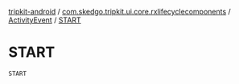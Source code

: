 [tripkit-android](../../index.md) / [com.skedgo.tripkit.ui.core.rxlifecyclecomponents](../index.md) / [ActivityEvent](index.md) / [START](./-s-t-a-r-t.md)

# START

`START`